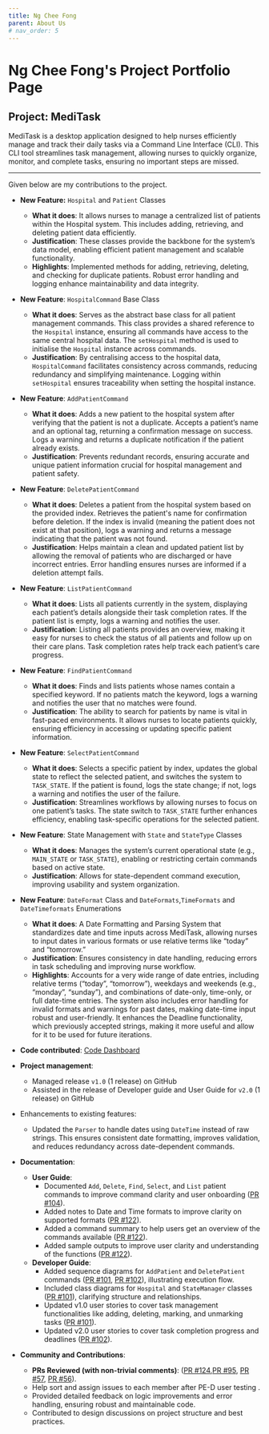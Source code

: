 ```yaml
---
title: Ng Chee Fong
parent: About Us
# nav_order: 5
---
```


# Ng Chee Fong's Project Portfolio Page

## Project: MediTask

MediTask is a desktop application designed to help nurses efficiently manage and track their daily tasks via a Command Line Interface (CLI). This CLI tool streamlines task management, allowing nurses to quickly organize, monitor, and complete tasks, ensuring no important steps are missed.

---

Given below are my contributions to the project.

- **New Feature:** `Hospital` and `Patient` Classes
    - **What it does**: It allows nurses to manage a centralized list of patients within the Hospital system. This includes adding, retrieving, and deleting patient data efficiently.
    - **Justification**: These classes provide the backbone for the system’s data model, enabling efficient patient management and scalable functionality.
    - **Highlights**: Implemented methods for adding, retrieving, deleting, and checking for duplicate patients. Robust error handling and logging enhance maintainability and data integrity.
- **New Feature**: `HospitalCommand` Base Class
  - **What it does**: Serves as the abstract base class for all patient management commands. This class provides a shared reference to the `Hospital` instance, ensuring all commands have access to the same central hospital data. The `setHospital` method is used to initialise the `Hospital` instance across commands.
  - **Justification**: By centralising access to the hospital data, `HospitalCommand` facilitates consistency across commands, reducing redundancy and simplifying maintenance. Logging within `setHospital` ensures traceability when setting the hospital instance.
- **New Feature**: `AddPatientCommand` 
  - **What it does**: Adds a new patient to the hospital system after verifying that the patient is not a duplicate. Accepts a patient’s name and an optional tag, returning a confirmation message on success. Logs a warning and returns a duplicate notification if the patient already exists.
  - **Justification**: Prevents redundant records, ensuring accurate and unique patient information crucial for hospital management and patient safety.
- **New Feature**: `DeletePatientCommand` 
  - **What it does**: Deletes a patient from the hospital system based on the provided index. Retrieves the patient's name for confirmation before deletion. If the index is invalid (meaning the patient does not exist at that position), logs a warning and returns a message indicating that the patient was not found.
  - **Justification**: Helps maintain a clean and updated patient list by allowing the removal of patients who are discharged or have incorrect entries. Error handling ensures nurses are informed if a deletion attempt fails.
- **New Feature**: `ListPatientCommand` 
  - **What it does**: Lists all patients currently in the system, displaying each patient’s details alongside their task completion rates. If the patient list is empty, logs a warning and notifies the user.
  - **Justification**: Listing all patients provides an overview, making it easy for nurses to check the status of all patients and follow up on their care plans. Task completion rates help track each patient’s care progress.
- **New Feature**: `FindPatientCommand` 
  - **What it does**: Finds and lists patients whose names contain a specified keyword. If no patients match the keyword, logs a warning and notifies the user that no matches were found.
  - **Justification**: The ability to search for patients by name is vital in fast-paced environments. It allows nurses to locate patients quickly, ensuring efficiency in accessing or updating specific patient information.
- **New Feature**: `SelectPatientCommand` 
  - **What it does**: Selects a specific patient by index, updates the global state to reflect the selected patient, and switches the system to `TASK_STATE`. If the patient is found, logs the state change; if not, logs a warning and notifies the user of the failure.
  - **Justification**: Streamlines workflows by allowing nurses to focus on one patient’s tasks. The state switch to `TASK_STATE` further enhances efficiency, enabling task-specific operations for the selected patient.
- **New Feature**: State Management with `State` and `StateType` Classes
    - **What it does**: Manages the system’s current operational state (e.g., `MAIN_STATE` or `TASK_STATE`), enabling or restricting certain commands based on active state.
    - **Justification**: Allows for state-dependent command execution, improving usability and system organization.
- **New Feature**: `DateFormat` Class and `DateFormats`,`TimeFormats` and `DateTimeformats` Enumerations 
    - **What it does**: A Date Formatting and Parsing System that standardizes date and time inputs across MediTask, allowing nurses to input dates in various formats or use relative terms like “today” and “tomorrow.”
    - **Justification**: Ensures consistency in date handling, reducing errors in task scheduling and improving nurse workflow.
    - **Highlights**: Accounts for a very wide range of date entries, including relative terms (“today”, “tomorrow”), weekdays and weekends (e.g., “monday”, “sunday”), and combinations of date-only, time-only, or full date-time entries. The system also includes error handling for invalid formats and warnings for past dates, making date-time input robust and user-friendly. It enhances the Deadline functionality, which previously accepted strings, making it more useful and allow for it to be used for future iterations.

- **Code contributed**: [Code Dashboard](https://nus-cs2113-ay2425s1.github.io/tp-dashboard/?search=ncf3535&breakdown=true&sort=groupTitle%20dsc&sortWithin=title&since=2024-09-20&timeframe=commit&mergegroup=&groupSelect=groupByRepos&checkedFileTypes=docs~functional-code~test-code~other&tabOpen=true&tabType=authorship&tabAuthor=NCF3535&tabRepo=AY2425S1-CS2113-T11-1%2Ftp%5Bmaster%5D&authorshipIsMergeGroup=false&authorshipFileTypes=docs~functional-code~test-code~other&authorshipIsBinaryFileTypeChecked=false&authorshipIsIgnoredFilesChecked=false)
- **Project management**:
  - Managed release `v1.0` (1 release) on GitHub
  - Assisted in the release of Developer guide and User Guide for `v2.0` (1 release) on GitHub
- Enhancements to existing features:
    - Updated the `Parser` to handle dates using `DateTime` instead of raw strings. This ensures consistent date formatting, improves validation, and reduces redundancy across date-dependent commands.
- **Documentation**:
  - **User Guide**:
    - Documented `Add`, `Delete`, `Find`, `Select`, and `List` patient commands to improve command clarity and user onboarding ([PR #104](https://github.com/AY2425S1-CS2113-T11-1/tp/pull/104)).
    - Added notes to Date and Time formats to improve clarity on supported formats ([PR #122](https://github.com/AY2425S1-CS2113-T11-1/tp/pull/122)).
    - Added a command summary to help users get an overview of the commands available ([PR #122](https://github.com/AY2425S1-CS2113-T11-1/tp/pull/122)).
    - Added sample outputs to improve user clarity and understanding of the functions ([PR #122](https://github.com/AY2425S1-CS2113-T11-1/tp/pull/122)). 
  - **Developer Guide**:
    - Added sequence diagrams for `AddPatient` and `DeletePatient` commands ([PR #101](https://github.com/AY2425S1-CS2113-T11-1/tp/pull/101), [PR #102](https://github.com/AY2425S1-CS2113-T11-1/tp/pull/102)), illustrating execution flow.
    - Included class diagrams for `Hospital` and `StateManager` classes ([PR #101](https://github.com/AY2425S1-CS2113-T11-1/tp/pull/101)), clarifying structure and relationships.
    - Updated v1.0 user stories to cover task management functionalities like adding, deleting, marking, and unmarking tasks ([PR #101](https://github.com/AY2425S1-CS2113-T11-1/tp/pull/70)).
    - Updated v2.0 user stories to cover task completion progress and deadlines ([PR #102](https://github.com/AY2425S1-CS2113-T11-1/tp/pull/102)).
- **Community and Contributions**:
  - **PRs Reviewed (with non-trivial comments)**: ([PR #124](https://github.com/AY2425S1-CS2113-T11-1/tp/pull/124),[PR #95](https://github.com/AY2425S1-CS2113-T11-1/tp/pull/95), [PR #57](https://github.com/AY2425S1-CS2113-T11-1/tp/pull/57), [PR #56](https://github.com/AY2425S1-CS2113-T11-1/tp/pull/56)).
  - Help sort and assign issues to each member after PE-D user testing .
  - Provided detailed feedback on logic improvements and error handling, ensuring robust and maintainable code.
  - Contributed to design discussions on project structure and best practices.

